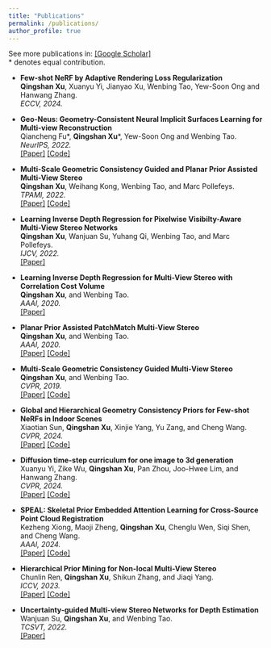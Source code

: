 ```yaml
---
title: "Publications"
permalink: /publications/
author_profile: true
---
```

See more publications in: [[Google Scholar]](https://scholar.google.com/citations?hl=zh-CN&user=k96kDhsAAAAJ&view_op=list_works&sortby=pubdate)  
\* denotes equal contribution. 

* <b>Few-shot NeRF by Adaptive Rendering Loss Regularization</b> <br> 
<b>Qingshan Xu</b>, Xuanyu Yi, Jianyao Xu, Wenbing Tao, Yew-Soon Ong and Hanwang Zhang.    
<i>ECCV, 2024.</i>   

* <b>Geo-Neus: Geometry-Consistent Neural Implicit Surfaces Learning for Multi-view Reconstruction</b> <br> 
Qiancheng Fu\*, <b>Qingshan Xu</b>\*, Yew-Soon Ong and Wenbing Tao.    
<i>NeurIPS, 2022.</i>  
[[Paper]](https://arxiv.org/abs/2205.15848) [[Code]](https://github.com/GhiXu/Geo-Neus) 

* <b>Multi-Scale Geometric Consistency Guided and Planar Prior Assisted Multi-View Stereo</b> <br> 
<b>Qingshan Xu</b>, Weihang Kong, Wenbing Tao, and Marc Pollefeys.   
<i>TPAMI, 2022.</i>  
[[Paper]](https://ieeexplore.ieee.org/document/9863705) [[Code]](https://github.com/GhiXu/ACMMP)  

* <b>Learning Inverse Depth Regression for Pixelwise Visibilty-Aware Multi-View Stereo Networks</b> <br> 
<b>Qingshan Xu</b>, Wanjuan Su, Yuhang Qi, Wenbing Tao, and Marc Pollefeys.  
<i>IJCV, 2022.</i>  
[[Paper]](https://trebuchet.public.springernature.app/get_content/79aa1569-1998-49c9-b675-acb305d056a2)

* <b>Learning Inverse Depth Regression for Multi-View Stereo with Correlation Cost Volume</b> <br> 
<b>Qingshan Xu</b>, and Wenbing Tao.  
<i>AAAI, 2020.</i>  
[[Paper]](https://arxiv.org/abs/1912.11746) 

* <b>Planar Prior Assisted PatchMatch Multi-View Stereo</b> <br> 
<b>Qingshan Xu</b>, and Wenbing Tao.  
<i>AAAI, 2020.</i>  
[[Paper]](https://arxiv.org/abs/1912.11744) [[Code]](https://github.com/GhiXu/ACMP)

* <b>Multi-Scale Geometric Consistency Guided Multi-View Stereo</b> <br> 
<b>Qingshan Xu</b>, and Wenbing Tao.  
<i>CVPR, 2019.</i>  
[[Paper]](https://arxiv.org/abs/1904.08103) [[Code]](https://github.com/GhiXu/ACMM)

* <b>Global and Hierarchical Geometry Consistency Priors for Few-shot NeRFs in Indoor Scenes</b> <br> 
Xiaotian Sun, <b>Qingshan Xu</b>, Xinjie Yang, Yu Zang, and Cheng Wang.  
<i>CVPR, 2024.</i>  
[[Paper]](https://openaccess.thecvf.com/content/CVPR2024/papers/Sun_Global_and_Hierarchical_Geometry_Consistency_Priors_for_Few-shot_NeRFs_in_CVPR_2024_paper.pdf) [[Code]](https://github.com/XT5un/P2NeRF)

* <b>Diffusion time-step curriculum for one image to 3d generation</b> <br> 
Xuanyu Yi, Zike Wu, <b>Qingshan Xu</b>, Pan Zhou, Joo-Hwee Lim, and Hanwang Zhang.  
<i>CVPR, 2024.</i>  
[[Paper]](https://arxiv.org/abs/2404.04562v3) [[Code]](https://github.com/yxymessi/DTC123)

* <b>SPEAL: Skeletal Prior Embedded Attention Learning for Cross-Source Point Cloud Registration</b> <br> 
Kezheng Xiong, Maoji Zheng, <b>Qingshan Xu</b>, Chenglu Wen, Siqi Shen, and Cheng Wang.  
<i>AAAI, 2024.</i>  
[[Paper]](https://arxiv.org/abs/2312.08664) [[Code]](https://github.com/kezheng1204/KITTI-CrossSource)

* <b>Hierarchical Prior Mining for Non-local Multi-View Stereo</b> <br> 
Chunlin Ren, <b>Qingshan Xu</b>, Shikun Zhang, and Jiaqi Yang.  
<i>ICCV, 2023.</i>  
[[Paper]](https://arxiv.org/abs/2303.09758) [[Code]](https://github.com/CLinvx/HPM-MVS)

* <b>Uncertainty-guided Multi-view Stereo Networks for Depth Estimation</b> <br> 
Wanjuan Su, <b>Qingshan Xu</b>, and Wenbing Tao.  
<i>TCSVT, 2022.</i>   
[[Paper]](https://ieeexplore.ieee.org/document/9797764) 

<!--
* <b>Efficient Large-scale Geometric Verification for Structure from Motion</b> <br> 
<b>Qingshan Xu</b>, Jie Li, Wenbing Tao, and Delie Ming.  
<i>Pattern Recognition Letters, 2019.</i>  
[[Paper]](https://www.sciencedirect.com/science/article/abs/pii/S0167865518306512)

* <b>Massively Parallel Image Index for Vocabulary Tree Based Image Retrieval</b> <br> 
<b>Qingshan Xu</b>, Kun Sun, Wenbing Tao, and Liman Liu.  
<i>Chinese Conference on Computer Vision, 2017.</i>  
[[Paper]](https://link.springer.com/chapter/10.1007/978-981-10-7302-1_9)
--> 

<!--
## In Submission
<b>Geo-Neus: Geometry-Consistent Neural Implicit Surfaces Learning for Multi-view Reconstruction</b> <br> 
Qiancheng Fu\*, <b>Qingshan Xu</b>\*, Yew-Soon Ong and Wenbing Tao. (\* Equal Contribution)    
[[Paper]](https://arxiv.org/abs/2205.15848) [[Code]](https://github.com/GhiXu/Geo-Neus) 
--> 



   
